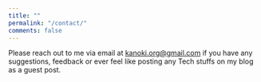 ```yaml
---
title: ""
permalink: "/contact/"
comments: false
---
```


Please reach out to me via email at <kanoki.org@gmail.com> if you have any suggestions, feedback or ever feel like posting any Tech stuffs on my blog as a guest post. 